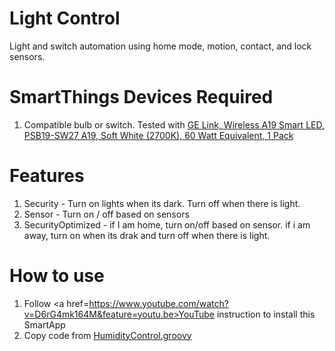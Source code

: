 # Light Control
Light and switch automation using home mode, motion, contact, and lock sensors.

# SmartThings Devices Required
1. Compatible bulb or switch. Tested with <a href="http://www.amazon.com/gp/product/B00NOL16K0/ref=as_li_tl?ie=UTF8&camp=1789&creative=9325&creativeASIN=B00NOL16K0&linkCode=as2&tag=smartthings00-20&linkId=GM2IZMTLVKXBLRXN">GE Link, Wireless A19 Smart LED, PSB19-SW27 A19, Soft White (2700K), 60 Watt Equivalent, 1 Pack</a><img src="http://ir-na.amazon-adsystem.com/e/ir?t=smartthings00-20&l=as2&o=1&a=B00NOL16K0" width="1" height="1" border="0" alt="" style="border:none !important; margin:0px !important;" />

# Features
1. Security - Turn on lights when its dark. Turn off when there is light.
2. Sensor - Turn on / off based on sensors
3. SecurityOptimized - if I am home, turn on/off based on sensor. if i am away, turn on when its drak and turn off when there is light.

# How to use
1. Follow <a href=https://www.youtube.com/watch?v=D6rG4mk164M&feature=youtu.be>YouTube</a> instruction to install this SmartApp
2. Copy code from <a href=https://github.com/vvbox/SmartThings/blob/master/HumidityControl.groovy>HumidityControl.groovy</a>
